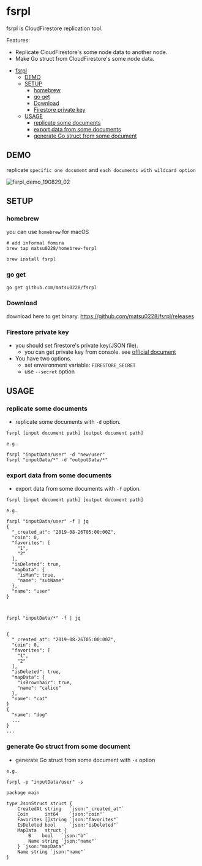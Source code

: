 # fsrpl

fsrpl is CloudFirestore replication tool.

Features:

- Replicate CloudFirestore's some node data to another node.
- Make Go struct from CloudFirestore's some node data.

<!-- MarkdownTOC -->

- [fsrpl](#fsrpl)
  - [DEMO](#demo)
  - [SETUP](#setup)
    - [homebrew](#homebrew)
    - [go get](#go-get)
    - [Download](#download)
    - [Firestore private key](#firestore-private-key)
  - [USAGE](#usage)
    - [replicate some documents](#replicate-some-documents)
    - [export data from some documents](#export-data-from-some-documents)
    - [generate Go struct from some document](#generate-go-struct-from-some-document)
    <!-- /MarkdownTOC -->

## DEMO

replicate `specific one document` and `each documents with wildcard option`

![fsrpl_demo_190829_02](https://user-images.githubusercontent.com/5501329/63935971-a6dfc280-ca99-11e9-8d8c-1e4e93516602.gif)

## SETUP

### homebrew

you can use `homebrew` for macOS

```
# add informal fomura
brew tap matsu0228/homebrew-fsrpl

brew install fsrpl
```

### go get


```
go get github.com/matsu0228/fsrpl
```

### Download


download here to get binary.
https://github.com/matsu0228/fsrpl/releases


### Firestore private key

- you should set firestore's private key(JSON file).
  - you can get private key from console. see [official document](https://firebase.google.com/docs/admin/setup?authuser=0)
- You have two options.
  - set enveronment variable: `FIRESTORE_SECRET`
  - use `--secret` option

## USAGE

### replicate some documents

- replicate some documents with `-d` option.

```
fsrpl [input document path] [output document path]

e.g.

fsrpl "inputData/user" -d "new/user"
fsrpl "inputData/*" -d "outputData/*"
```

### export data from some documents

- export data from some documents with `-f` option.

```
fsrpl [input document path] [output document path]

e.g.

fsrpl "inputData/user" -f | jq
{
  "_created_at": "2019-08-26T05:00:00Z",
  "coin": 0,
  "favorites": [
    "1",
    "2"
  ],
  "isDeleted": true,
  "mapData": {
    "isMan": true,
    "name": "subName"
  },
  "name": "user"
}



fsrpl "inputData/*" -f | jq


{
  "_created_at": "2019-08-26T05:00:00Z",
  "coin": 0,
  "favorites": [
    "1",
    "2"
  ],
  "isDeleted": true,
  "mapData": {
    "isBrownhair": true,
    "name": "calico"
  },
  "name": "cat"
}
{
  "name": "dog"
  ...
}
...

```

### generate Go struct from some document

- generate Go struct from some document with `-s` option

```
e.g.

fsrpl -p "inputData/user" -s

package main

type JsonStruct struct {
	CreatedAt string   `json:"_created_at"`
	Coin      int64    `json:"coin"`
	Favorites []string `json:"favorites"`
	IsDeleted bool     `json:"isDeleted"`
	MapData   struct {
		B    bool   `json:"b"`
		Name string `json:"name"`
	} `json:"mapData"`
	Name string `json:"name"`
}

```
